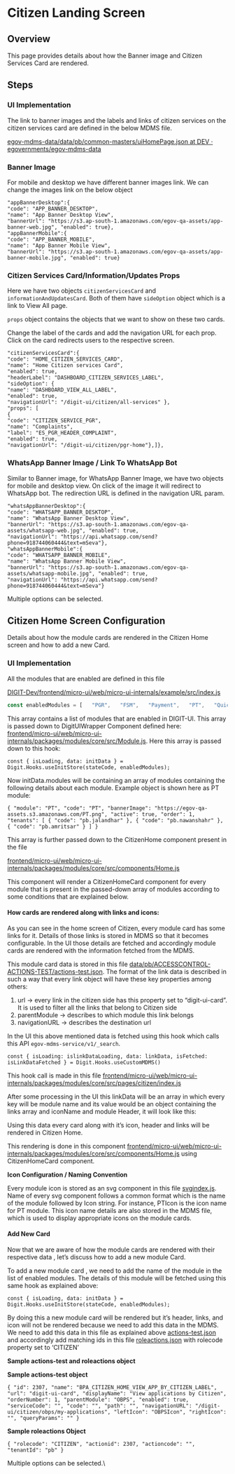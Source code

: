# Citizen Landing Screen

## Overview <a href="#description" id="description"></a>

This page provides details about how the Banner image and Citizen Services Card are rendered.

## Steps

### UI Implementation <a href="#ui-implementation" id="ui-implementation"></a>

The link to banner images and the labels and links of citizen services on the citizen services card are defined in the below MDMS file.

[egov-mdms-data/data/pb/common-masters/uiHomePage.json at DEV · egovernments/egov-mdms-data](https://github.com/egovernments/egov-mdms-data/blob/DEV/data/pb/common-masters/uiHomePage.json)

### Banner Image <a href="#banner-image" id="banner-image"></a>

For mobile and desktop we have different banner images link. We can change the images link on the below object

```
"appBannerDesktop":{
"code": "APP_BANNER_DESKTOP",
"name": "App Banner Desktop View",
"bannerUrl": "https://s3.ap-south-1.amazonaws.com/egov-qa-assets/app-banner-web.jpg", "enabled": true},
"appBannerMobile":{
"code": "APP_BANNER_MOBILE",
"name": "App Banner Mobile View",
"bannerUrl": "https://s3.ap-south-1.amazonaws.com/egov-qa-assets/app-banner-mobile.jpg", "enabled": true}
```

### Citizen Services Card/Information/Updates Props <a href="#citizen-services-card-and-information-and-updates-props" id="citizen-services-card-and-information-and-updates-props"></a>

Here we have two objects `citizenServicesCard` and `informationAndUpdatesCard`. Both of them have `sideOption` object which is a link to View All page.

`props` object contains the objects that we want to show on these two cards.

Change the label of the cards and add the navigation URL for each prop. Click on the card redirects users to the respective screen.

```
"citizenServicesCard":{
"code": "HOME_CITIZEN_SERVICES_CARD",
"name": "Home Citizen services Card",
"enabled": true,
"headerLabel": "DASHBOARD_CITIZEN_SERVICES_LABEL",
"sideOption": {
"name": "DASHBOARD_VIEW_ALL_LABEL",
"enabled": true,
"navigationUrl": "/digit-ui/citizen/all-services" },
"props": [
{
"code": "CITIZEN_SERVICE_PGR",
"name": "Complaints",
"label": "ES_PGR_HEADER_COMPLAINT",
"enabled": true,
"navigationUrl": "/digit-ui/citizen/pgr-home"},]},
```

### WhatsApp Banner Image / Link To WhatsApp Bot <a href="#whatsapp-banner-image-and-link-to-whatsapp-bot" id="whatsapp-banner-image-and-link-to-whatsapp-bot"></a>

Similar to Banner image, for WhatsApp Banner Image, we have two objects for mobile and desktop view. On click of the image it will redirect to WhatsApp bot. The redirection URL is defined in the navigation URL param.

```
"whatsAppBannerDesktop":{
"code": "WHATSAPP_BANNER_DESKTOP",
"name": "WhatsApp Banner Desktop View",
"bannerUrl": "https://s3.ap-south-1.amazonaws.com/egov-qa-assets/whatsapp-web.jpg", "enabled": true,
"navigationUrl": "https://api.whatsapp.com/send?phone=918744060444&text=mSeva"},
"whatsAppBannerMobile":{
"code": "WHATSAPP_BANNER_MOBILE",
"name": "WhatsApp Banner Mobile View",
"bannerUrl": "https://s3.ap-south-1.amazonaws.com/egov-qa-assets/whatsapp-mobile.jpg", "enabled": true,
"navigationUrl": "https://api.whatsapp.com/send?phone=918744060444&text=mSeva"}
```

Multiple options can be selected.

## Citizen Home Screen Configuration

Details about how the module cards are rendered in the Citizen Home screen and how to add a new Card.

### UI Implementation <a href="#ui-implementation" id="ui-implementation"></a>

All the modules that are enabled are defined in this file

[DIGIT-Dev/frontend/micro-ui/web/micro-ui-internals/example/src/index.js](https://github.com/egovernments/DIGIT-Dev/blob/67d1f4b925fa9f3ff28e80278e3e0e3cb951c929/frontend/micro-ui/web/micro-ui-internals/example/src/index.js)

```javascript
const enabledModules = [   "PGR",   "FSM",   "Payment",   "PT",   "QuickPayLinks",   "DSS",   "MCollect",   "HRMS",   "TL",   "Receipts",   "OBPS",   "Engagement",   "NOC",   "WS",   "CommonPT",   "NDSS",   "Bills", ];
```

This array contains a list of modules that are enabled in DIGIT-UI. This array is passed down to DigitUIWrapper Component defined here: [frontend/micro-ui/web/micro-ui-internals/packages/modules/core/src/Module.js](https://github.com/egovernments/DIGIT-Dev/blob/67d1f4b925fa9f3ff28e80278e3e0e3cb951c929/frontend/micro-ui/web/micro-ui-internals/packages/modules/core/src/Module.js). Here this array is passed down to this hook:

```
const { isLoading, data: initData } = Digit.Hooks.useInitStore(stateCode, enabledModules);
```

Now initData.modules will be containing an array of modules containing the following details about each module. Example object is shown here as PT module:

```
{ "module": "PT", "code": "PT", "bannerImage": "https://egov-qa-assets.s3.amazonaws.com/PT.png", "active": true, "order": 1, "tenants": [ { "code": "pb.jalandhar" }, { "code": "pb.nawanshahr" }, { "code": "pb.amritsar" } ] }
```

This array is further passed down to the CitizenHome component present in the file

[frontend/micro-ui/web/micro-ui-internals/packages/modules/core/src/components/Home.js](https://github.com/egovernments/DIGIT-Dev/blob/67d1f4b925fa9f3ff28e80278e3e0e3cb951c929/frontend/micro-ui/web/micro-ui-internals/packages/modules/core/src/components/Home.js)

This component will render a CitizenHomeCard component for every module that is present in the passed-down array of modules according to some conditions that are explained below.

#### How cards are rendered along with links and icons: <a href="#how-cards-are-rendered-along-with-links-and-icons" id="how-cards-are-rendered-along-with-links-and-icons"></a>

As you can see in the home screen of Citizen, every module card has some links for it. Details of those links is stored in MDMS so that it becomes configurable. In the UI those details are fetched and accordingly module cards are rendered with the information fetched from the MDMS.

This module card data is stored in this file [data/pb/ACCESSCONTROL-ACTIONS-TEST/actions-test.json](https://github.com/egovernments/egov-mdms-data/blob/4ca3f3244faafc75e03dc996269e2d248f5019ba/data/pb/ACCESSCONTROL-ACTIONS-TEST/actions-test.json). The format of the link data is described in such a way that every link object will have these key properties among others:

1. url → every link in the citizen side has this property set to “digit-ui-card”. It is used to filter all the links that belong to Citizen side
2. parentModule → describes to which module this link belongs
3. navigationURL → describes the destination url

In the UI this above mentioned data is fetched using this hook which calls this API `egov-mdms-service/v1/_search`.

```
const { isLoading: islinkDataLoading, data: linkData, isFetched: isLinkDataFetched } = Digit.Hooks.useCustomMDMS()
```

This hook call is made in this file [frontend/micro-ui/web/micro-ui-internals/packages/modules/core/src/pages/citizen/index.js](https://github.com/egovernments/DIGIT-Dev/blob/67d1f4b925fa9f3ff28e80278e3e0e3cb951c929/frontend/micro-ui/web/micro-ui-internals/packages/modules/core/src/pages/citizen/index.js)

After some processing in the UI this linkData will be an array in which every key will be module name and its value would be an object containing the links array and iconName and module Header, it will look like this:

Using this data every card along with it’s icon, header and links will be rendered in Citizen Home.

This rendering is done in this component [frontend/micro-ui/web/micro-ui-internals/packages/modules/core/src/components/Home.js](https://github.com/egovernments/DIGIT-Dev/blob/67d1f4b925fa9f3ff28e80278e3e0e3cb951c929/frontend/micro-ui/web/micro-ui-internals/packages/modules/core/src/components/Home.js) using CitizenHomeCard component.

**Icon Configuration / Naming Convention**

Every module icon is stored as an svg component in this file [svgindex.js](https://github.com/egovernments/DIGIT-Dev/blob/67d1f4b925fa9f3ff28e80278e3e0e3cb951c929/frontend/micro-ui/web/micro-ui-internals/packages/react-components/src/atoms/svgindex.js). Name of every svg component follows a common format which is the name of the module followed by Icon string. For instance, PTIcon is the icon name for PT module. This icon name details are also stored in the MDMS file, which is used to display appropriate icons on the module cards.

#### Add New Card <a href="#how-to-add-a-new-card" id="how-to-add-a-new-card"></a>

Now that we are aware of how the module cards are rendered with their respective data , let’s discuss how to add a new module Card.

To add a new module card , we need to add the name of the module in the list of enabled modules. The details of this module will be fetched using this same hook as explained above:

`const { isLoading, data: initData } = Digit.Hooks.useInitStore(stateCode, enabledModules);`

By doing this a new module card will be rendered but it’s header, links, and icon will not be rendered because we need to add this data in the MDMS. We need to add this data in this file as explained above [actions-test.json](https://github.com/egovernments/egov-mdms-data/blob/4ca3f3244faafc75e03dc996269e2d248f5019ba/data/pb/ACCESSCONTROL-ACTIONS-TEST/actions-test.json) and accordingly add matching ids in this file [roleactions.json](https://github.com/egovernments/egov-mdms-data/blob/41ee023689cca3d6ffe5c623b9326ac30479b6d6/data/pb/ACCESSCONTROL-ROLEACTIONS/roleactions.json) with rolecode property set to ‘CITIZEN’

**Sample actions-test and roleactions object**

**Sample actions-test object**

```
{ "id": 2307, "name": "BPA_CITIZEN_HOME_VIEW_APP_BY_CITIZEN_LABEL", "url": "digit-ui-card", "displayName": "View applications by Citizen", "orderNumber": 1, "parentModule": "OBPS", "enabled": true, "serviceCode": "", "code": "", "path": "", "navigationURL": "/digit-ui/citizen/obps/my-applications", "leftIcon": "OBPSIcon", "rightIcon": "", "queryParams": "" }
```

**Sample roleactions Object**

```
{ "rolecode": "CITIZEN", "actionid": 2307, "actioncode": "", "tenantId": "pb" }
```

Multiple options can be selected.\
